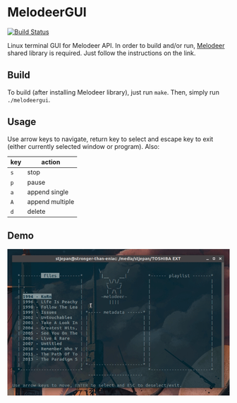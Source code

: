 # MelodeerGUI

[![Build Status](https://travis-ci.org/StjepanPoljak/MelodeerGUI.svg?branch=master)](https://travis-ci.org/StjepanPoljak/MelodeerGUI)

Linux terminal GUI for Melodeer API. In order to build and/or run, 
[Melodeer](https://github.com/StjepanPoljak/Melodeer) shared library is required. Just follow the instructions on the link.

## Build

To build (after installing Melodeer library), just run `make`. Then, simply run `./melodeergui`.

## Usage

Use arrow keys to navigate, return key to select and escape key to exit (either currently selected window or program). Also:

| key |     action      |
|-----|-----------------|
| `s` |      stop       |
| `p` |      pause      |
| `a` |  append single  |
| `A` | append multiple |
| `d` |     delete      |

## Demo

![](demo/melodeergui-demo.gif)
